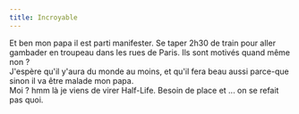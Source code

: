 ```yaml
---
title: Incroyable
---
```


Et ben mon papa il est parti manifester. Se taper 2h30 de train pour aller
gambader en troupeau dans les rues de Paris. Ils sont motivés quand même non ?  
J'espère qu'il y'aura du monde au moins, et qu'il fera beau aussi parce-que
sinon il va être malade mon papa.  
Moi ? hmm là je viens de virer Half-Life. Besoin de place et ... on se refait
pas quoi.

